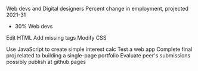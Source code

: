 Web devs and Digital designers
Percent change in employment, projected 2021-31
- 30% Web devs

Edit HTML
Add missing tags
Modify CSS

Use JavaScript to create simple interest calc
Test a web app
Complete final proj related to building a single-page portfolio
Evaluate peer's submissions
possibly publish at github pages